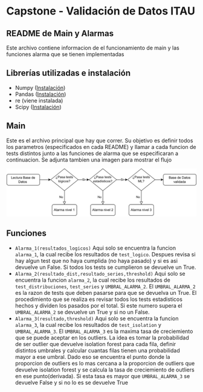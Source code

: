 
# Capstone - Validación de Datos ITAU
## README de Main y Alarmas

Este archivo contiene informacion de el funcionamiento de main y las funciones alarma que se tienen implementadas

## Librerías utilizadas e instalación

- Numpy ([Instalación](https://numpy.org/install/))
- Pandas ([Instalación](https://pandas.pydata.org/docs/getting_started/install.html))
- re (viene instalada)
- Scipy ([Instalación](https://scipy.org/install/))

## Main
Este es el archivo principal que hay que correr. Su objetivo es definir todos los parametros (especificados en cada README) y llamar a cada funcion de tests distintos junto a las funciones de alarma que se especificaran a continuacion. Se adjunta tambien una imagen para mostrar el flujo


![image info](imagen_flujo.jpg)

## Funciones
- `Alarma_1(resultados_logicos)`
Aqui solo se encuentra la funcion `alarma_1`, la cual recibe los resultados de `test_logico`. Despues revisa si hay algun test que no haya cumplida (no haya pasado) y si es asi devuelve un False. Si todos los tests se cumplieron se devuelve un True.
- `Alarma_2(resultado_dist,resultado_series,threshold)`
Aqui solo se encuentra la funcion `alarma_2`, la cual recibe los resultados de `test_distribuciones`, `test_series` y `UMBRAL_ALARMA_2`. El  `UMBRAL_ALARMA_2` es la razon de tests que deben pasarse para que se devuelva un True. El procedimiento que se realiza es revisar todos los tests estadisticos hechos y dividen los pasados por el total. Si este numero supera el `UMBRAL_ALARMA_2` se devuelve un True y si no un False.
- `Alarma_3(resultado,threshold)`
Aqui solo se encuentra la funcion `alarma_3`, la cual recibe los resultados de `test_isolation` y `UMBRAL_ALARMA_3`. El  `UMBRAL_ALARMA_3` es la maxima tasa de creciemiento que se puede aceptar en los outliers. La idea es tomar la probabilidad de ser outlier que devuelve isolation forest para cada fila, definir distintos umbrales y calcular cuantas filas tienen una probabilidad mayor a ese umbral. Dado eso se encuentra el punto donde la proporcion de outliers es lo mas cercana a la proporcion de outliers que devuelve isolation forest y se calcula la tasa de creciemiento de outliers en ese punto(derivada). Si esta tasa es mayor que  `UMBRAL_ALARMA_3` se devuelve False y si no lo es se devuelve True